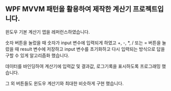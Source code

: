 ## WPF MVVM 패턴을 활용하여 제작한 계산기 프로젝트입니다.

윈도우 기본 계산기 앱을 레퍼런스하였습니다.

숫자 버튼을 눌렀을 때 숫자가 input 변수에 입력되게 하였고 +, -, *, / 또는 = 버튼을 눌렀을 때 result 변수에 저장하고 input 변수를 초기화하고 다시 입력되는 방식으로 답을 구할 수 있게 알고리즘화 했습니다.

데이터를 바인딩하여 계산기에 입력값 및 결과값, 로그기록을 표시하도록 프로그래밍 했습니다.

그 외 버튼들도 윈도우 계산기와 최대한 비슷하게 구현 했습니다.
